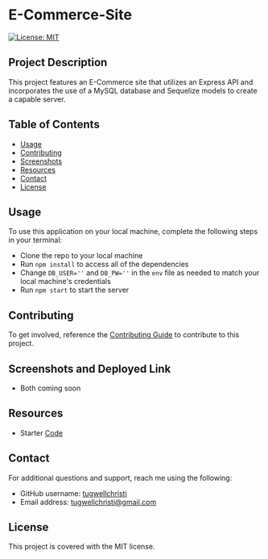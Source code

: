 # E-Commerce-Site
[![License: MIT](https://img.shields.io/badge/License-MIT-yellow.svg)](https://opensource.org/licenses/MIT)

## Project Description
This project features an E-Commerce site that utilizes an Express API and incorporates the use of a MySQL database and Sequelize models to create a capable server.

## Table of Contents
- [Usage](#usage)
- [Contributing](#contributing)
- [Screenshots](#screenshots)
- [Resources](#resources)
- [Contact](#contact)
- [License](#licence)


## Usage
To use this application on your local machine, complete the following steps in your terminal:
- Clone the repo to your local machine
- Run `npm install` to access all of the dependencies
- Change `DB_USER=''` and `DB_PW=''` in the `env` file as needed to match your local machine's credentials
- Run `npm start` to start the server

## Contributing
To get involved, reference the [Contributing Guide](https://docs.github.com/en/get-started/quickstart/contributing-to-projects) to contribute to this project. 

## Screenshots and Deployed Link 
- Both coming soon

## Resources
- Starter [Code](https://github.com/coding-boot-camp/fantastic-umbrella)

## Contact

For additional questions and support, reach me using the following:
- GitHub username: [tugwellchristi](https://github.com/tugwellchristi)
- Email address: tugwellchristi@gmail.com

## License 
This project is covered with the MIT license.